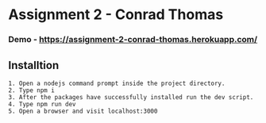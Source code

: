 # Assignment 2 - Conrad Thomas

### Demo - https://assignment-2-conrad-thomas.herokuapp.com/

## Installtion 
```
1. Open a nodejs command prompt inside the project directory.
2. Type npm i
3. After the packages have successfully installed run the dev script.
4. Type npm run dev
5. Open a browser and visit localhost:3000
```
